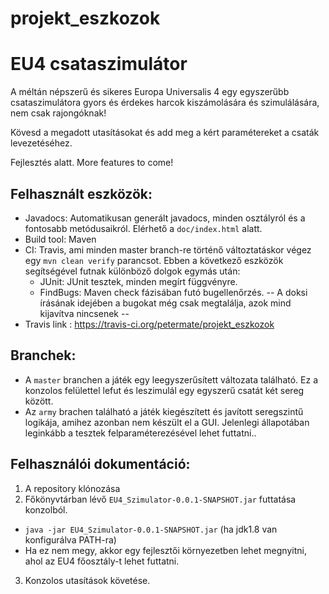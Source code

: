 # projekt_eszkozok
# EU4 csataszimulátor

A méltán népszerű és sikeres Europa Universalis 4 egy egyszerűbb csataszimulátora gyors és érdekes harcok kiszámolására és szimulálására, nem csak rajongóknak!

Kövesd a megadott utasításokat és add meg a kért paramétereket a csaták levezetéséhez.

Fejlesztés alatt. More features to come!

## Felhasznált eszközök:
* Javadocs: Automatikusan generált javadocs, minden osztályról és a fontosabb metódusaikról. Elérhető a `doc/index.html` alatt.
* Build tool: Maven
* CI: Travis, ami minden master branch-re történő változtatáskor végez egy `mvn clean verify` parancsot. Ebben a következő eszközök segítségével futnak különböző dolgok egymás után:
  * JUnit: JUnit tesztek, minden megírt függvényre.
  * FindBugs: Maven check fázisában futó bugellenőrzés. -- A doksi írásának idejében a bugokat még csak megtalálja, azok mind kijavítva nincsenek --
* Travis link : https://travis-ci.org/petermate/projekt_eszkozok

## Branchek:
* A `master` branchen a játék egy leegyszerűsített változata található. Ez a konzolos felülettel lefut és leszimulál egy egyszerű csatát két sereg között.
* Az `army` brachen található a játék kiegészített és javított seregszintű logikája, amihez azonban nem készült el a GUI. Jelenlegi állapotában leginkább a tesztek felparaméterezésével lehet futtatni..

## Felhasználói dokumentáció:
1. A repository klónozása
2. Főkönyvtárban lévő `EU4_Szimulator-0.0.1-SNAPSHOT.jar` futtatása konzolból.
  * `java -jar EU4_Szimulator-0.0.1-SNAPSHOT.jar` (ha jdk1.8 van konfigurálva PATH-ra)
  * Ha ez nem megy, akkor egy fejlesztői környezetben lehet megnyitni, ahol az EU4 főosztály-t lehet futtatni.
3. Konzolos utasítások követése.
